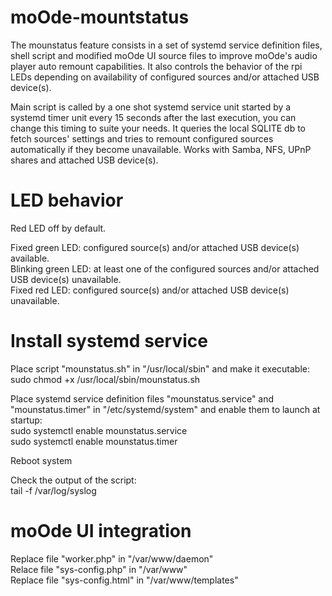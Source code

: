 # moOde-mountstatus

The mounstatus feature consists in a set of systemd service definition files, shell script and modified moOde UI source files to improve moOde's audio player auto remount capabilities.
It also controls the behavior of the rpi LEDs depending on availability of configured sources and/or attached USB device(s).

Main script is called by a one shot systemd service unit started by a systemd timer unit every 15 seconds after the last execution, you can change this timing to suite your needs. It queries the local SQLITE db to fetch sources' settings and tries to remount configured sources automatically if they become unavailable. Works with Samba, NFS, UPnP shares and attached USB device(s).

# LED behavior

Red LED off by default.

Fixed green LED: configured source(s) and/or attached USB device(s) available. \
Blinking green LED: at least one of the configured sources and/or attached USB device(s) unavailable. \
Fixed red LED: configured source(s) and/or attached USB device(s) unavailable.

# Install systemd service

Place script "mounstatus.sh" in "/usr/local/sbin" and make it executable: \
sudo chmod +x /usr/local/sbin/mounstatus.sh

Place systemd service definition files "mounstatus.service" and "mounstatus.timer" in "/etc/systemd/system" and enable them to launch at startup: \
sudo systemctl enable mounstatus.service \
sudo systemctl enable mounstatus.timer

Reboot system

Check the output of the script: \
tail -f /var/log/syslog

# moOde UI integration

Replace file "worker.php" in "/var/www/daemon" \
Relace file "sys-config.php" in "/var/www" \
Replace file "sys-config.html" in "/var/www/templates"
